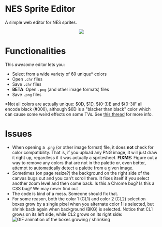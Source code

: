 # NES Sprite Editor

A simple web editor for NES sprites.

<p align="center">
  <img src="https://i.imgur.com/CMIer9V.png"/>
</p>

# Functionalities
This *awesome* editor lets you:
- Select from a wide variety of 60 unique* colors
- Open `.chr` files
- Save `.chr` files
- **BETA**: Open `.png` (and other image formats) files
- Save `.png` files

*Not all colors are actually unique: $0D, $1D, $(0-3)E and $(0-3)F all encode black (#000), although
$0D is a "blacker than black" color which can cause some weird effects on some TVs. See
[this thread](https://web.archive.org/web/20180817072753/https://forums.nesdev.com/viewtopic.php?f=2&t=15734)
for more info.

# Issues
- When opening a `.png` (or other image format) file, it does **not** check for color compatibility.
That is, if you upload any PNG image, it will just draw it right up, regardless if it was actually a
spritesheet. **FIXME:** Figure out a way to remove any colors that are not in the palette or, even
better, attempt to automatically detect a palette from a given image.
- Sometimes (on page resize?) the background on the right side of the canvas bugs out and you can't
scroll there. It fixes itself if you select another zoom level and then come back. Is this a Chrome
bug? Is this a CSS bug? We may never find out
- The code is kind of a mess. Someone should fix that.
- For some reason, both the color 1 (CL1) and color 2 (CL2) selection boxes grow by a single pixel
when you alternate color 1 is selected, but shrink back again when background (BKG) is selected.
Notice that CL1 grows on its left side, while CL2 grows on its right side:<br>
![GIF animation of the boxes growing / shrinking](https://i.imgur.com/MXnFfLZ.gif)
